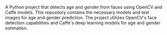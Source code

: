 A Python project that detects age and gender from faces using OpenCV and Caffe models. This repository contains the necessary models and test images for age and gender prediction. The project utilizes OpenCV's face detection capabilities and Caffe's deep learning models for age and gender estimation.

